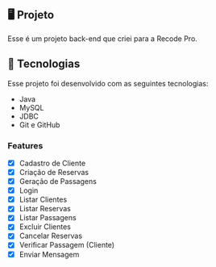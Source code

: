 <p align="center">
</p>

## 🖥️ Projeto
Esse é um projeto back-end que criei para a Recode Pro.

## 🚀 Tecnologias
Esse projeto foi desenvolvido com as seguintes tecnologias:

- Java
- MySQL 
- JDBC
- Git e GitHub

### Features

- [x] Cadastro de Cliente
- [x] Criação de Reservas
- [x] Geração de Passagens
- [x] Login
- [x] Listar Clientes
- [x] Listar Reservas
- [x] Listar Passagens
- [x] Excluir Clientes
- [x] Cancelar Reservas
- [x] Verificar Passagem (Cliente)
- [x] Enviar Mensagem